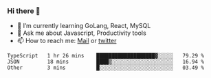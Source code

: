 ### Hi there 👋

- 🌱 I’m currently learning GoLang, React, MySQL
- 💬 Ask me about Javascript, Productivity tools 
- 📫 How to reach me: [Mail](mailto:kvaishak47@gmail.com) or [twitter](https://twitter.com/kvaish4k)

<!--START_SECTION:waka-->
```text
TypeScript   1 hr 26 mins    ███████████████████▓░░░░░   79.29 % 
JSON         18 mins         ████▒░░░░░░░░░░░░░░░░░░░░   16.94 % 
Other        3 mins          █░░░░░░░░░░░░░░░░░░░░░░░░   03.49 % 
```
<!--END_SECTION:waka-->
